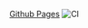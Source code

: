 [Github Pages](https://cunodngaf.github.io/HelpDesk/)
![CI](https://github.com/CunoDnGaF/HelpDesk/actions/workflows/web.yml/badge.svg)